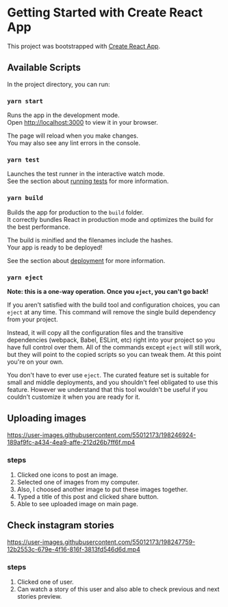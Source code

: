 # Getting Started with Create React App

This project was bootstrapped with [Create React App](https://github.com/facebook/create-react-app).

## Available Scripts

In the project directory, you can run:

### `yarn start`

Runs the app in the development mode.\
Open [http://localhost:3000](http://localhost:3000) to view it in your browser.

The page will reload when you make changes.\
You may also see any lint errors in the console.

### `yarn test`

Launches the test runner in the interactive watch mode.\
See the section about [running tests](https://facebook.github.io/create-react-app/docs/running-tests) for more information.

### `yarn build`

Builds the app for production to the `build` folder.\
It correctly bundles React in production mode and optimizes the build for the best performance.

The build is minified and the filenames include the hashes.\
Your app is ready to be deployed!

See the section about [deployment](https://facebook.github.io/create-react-app/docs/deployment) for more information.

### `yarn eject`

**Note: this is a one-way operation. Once you `eject`, you can't go back!**

If you aren't satisfied with the build tool and configuration choices, you can `eject` at any time. This command will remove the single build dependency from your project.

Instead, it will copy all the configuration files and the transitive dependencies (webpack, Babel, ESLint, etc) right into your project so you have full control over them. All of the commands except `eject` will still work, but they will point to the copied scripts so you can tweak them. At this point you're on your own.

You don't have to ever use `eject`. The curated feature set is suitable for small and middle deployments, and you shouldn't feel obligated to use this feature. However we understand that this tool wouldn't be useful if you couldn't customize it when you are ready for it.

## Uploading images

https://user-images.githubusercontent.com/55012173/198246924-189af9fc-a434-4ea9-affe-212d26b7ff6f.mp4


### steps
1. Clicked one icons to post an image.
2. Selected one of images from my computer.
3. Also, I choosed another image to put these images together.
4. Typed a title of this post and clicked share button.
5. Able to see uploaded image on main page.


## Check instagram stories


https://user-images.githubusercontent.com/55012173/198247759-12b2553c-679e-4f16-816f-3813fd546d6d.mp4


### steps
1. Clicked one of user.
2. Can watch a story of this user and also able to check previous and next stories preview.

